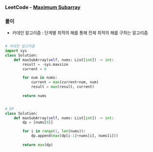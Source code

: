 ### LeetCode - [Maximum Subarray](https://leetcode.com/problems/maximum-subarray/)

### 풀이

* 카데인 알고리즘 : 단계별 최적의 해를 통해 전체 최적의 해를 구하는 알고리즘

```Python

# 카데인 알고리즘
import sys
class Solution:
    def maxSubArray(self, nums: List[int]) -> int:
        result = -sys.maxsize
        current = 0

        for num in nums:
            current = max(current+num, num)
            result = max(result, current)
        
        return nums


# DP
class Solution:
    def maxSubArray(self, nums: List[int]) -> int:
        dp = [nums[0]]

        for i in range(1, len(nums)):
            dp.append(max(dp[i-1]+nums[i], nums[i]))
        
        return max(dp)
```

